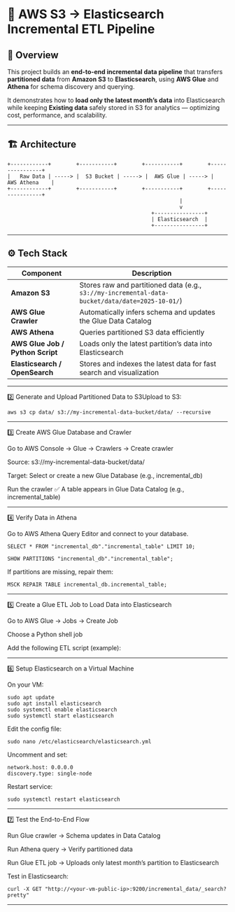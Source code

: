 # 🚀 AWS S3 → Elasticsearch Incremental ETL Pipeline

## 🧭 Overview
This project builds an **end-to-end incremental data pipeline** that transfers **partitioned data** from **Amazon S3** to **Elasticsearch**, using **AWS Glue** and **Athena** for schema discovery and querying.  

It demonstrates how to **load only the latest month’s data** into Elasticsearch while keeping **Existing data** safely stored in S3 for analytics — optimizing cost, performance, and scalability.

---

## 🏗️ Architecture

    +------------+        +-----------+        +-----------+        +----------------+
    |   Raw Data | -----> |  S3 Bucket | -----> |  AWS Glue | -----> |  AWS Athena    |
    +------------+        +-----------+        +-----------+        +----------------+
                                                           |
                                                           v
                                                  +----------------+
                                                  | Elasticsearch  |
                                                  +----------------+

---

## ⚙️ Tech Stack

| Component | Description |
|------------|-------------|
| **Amazon S3** | Stores raw and partitioned data (e.g., `s3://my-incremental-data-bucket/data/date=2025-10-01/`) |
| **AWS Glue Crawler** | Automatically infers schema and updates the Glue Data Catalog |
| **AWS Athena** | Queries partitioned S3 data efficiently |
| **AWS Glue Job / Python Script** | Loads only the latest partition’s data into Elasticsearch |
| **Elasticsearch / OpenSearch** | Stores and indexes the latest data for fast search and visualization |

-----------
2️⃣ Generate and Upload Partitioned Data to S3Upload to S3:

``` 
aws s3 cp data/ s3://my-incremental-data-bucket/data/ --recursive
```
---------------------------------------------------------

3️⃣ Create AWS Glue Database and Crawler

Go to AWS Console → Glue → Crawlers → Create crawler

Source: s3://my-incremental-data-bucket/data/

Target: Select or create a new Glue Database (e.g., incremental_db)

Run the crawler
✅ A table appears in Glue Data Catalog (e.g., incremental_table)

----------------------------------------------------------

4️⃣ Verify Data in Athena

Go to AWS Athena Query Editor and connect to your database.

```
SELECT * FROM "incremental_db"."incremental_table" LIMIT 10;
```
```
SHOW PARTITIONS "incremental_db"."incremental_table";
```

If partitions are missing, repair them:

```
MSCK REPAIR TABLE incremental_db.incremental_table;
```

----------------------------------------------------------

5️⃣ Create a Glue ETL Job to Load Data into Elasticsearch

Go to AWS Glue → Jobs → Create Job

Choose a Python shell job

Add the following ETL script (example):

----------------------------------------------------------

6️⃣ Setup Elasticsearch on a Virtual Machine

On your VM:
```
sudo apt update
sudo apt install elasticsearch
sudo systemctl enable elasticsearch
sudo systemctl start elasticsearch
```
Edit the config file:
```
sudo nano /etc/elasticsearch/elasticsearch.yml
```

Uncomment and set:
```
network.host: 0.0.0.0
discovery.type: single-node
```

Restart service:
```
sudo systemctl restart elasticsearch
```

----------------------------------------------------------


7️⃣ Test the End-to-End Flow

Run Glue crawler → Schema updates in Data Catalog

Run Athena query → Verify partitioned data

Run Glue ETL job → Uploads only latest month’s partition to Elasticsearch

Test in Elasticsearch:
```
curl -X GET "http://<your-vm-public-ip>:9200/incremental_data/_search?pretty"
```
----------------------------------------------------------
